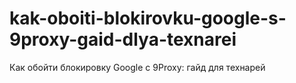 # kak-oboiti-blokirovku-google-s-9proxy-gaid-dlya-texnarei
Как обойти блокировку Google с 9Proxy: гайд для технарей
